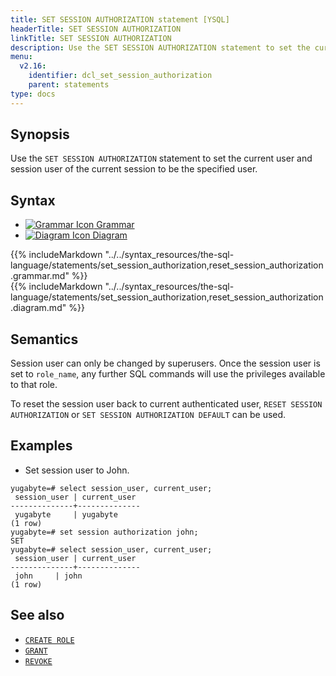 ```yaml
---
title: SET SESSION AUTHORIZATION statement [YSQL]
headerTitle: SET SESSION AUTHORIZATION
linkTitle: SET SESSION AUTHORIZATION
description: Use the SET SESSION AUTHORIZATION statement to set the current user and session user of the current session to be the specified user.
menu:
  v2.16:
    identifier: dcl_set_session_authorization
    parent: statements
type: docs
---
```


## Synopsis

Use the `SET SESSION AUTHORIZATION` statement to set the current user and session user of the current session to be the specified user.

## Syntax

<ul class="nav nav-tabs nav-tabs-yb">
  <li >
    <a href="#grammar" class="nav-link active" id="grammar-tab" data-toggle="tab" role="tab" aria-controls="grammar" aria-selected="true">
      <img src="/icons/file-lines.svg" alt="Grammar Icon">
      Grammar
    </a>
  </li>
  <li>
    <a href="#diagram" class="nav-link" id="diagram-tab" data-toggle="tab" role="tab" aria-controls="diagram" aria-selected="false">
      <img src="/icons/diagram.svg" alt="Diagram Icon">
      Diagram
    </a>
  </li>
</ul>

<div class="tab-content">
  <div id="grammar" class="tab-pane fade show active" role="tabpanel" aria-labelledby="grammar-tab">
  {{% includeMarkdown "../../syntax_resources/the-sql-language/statements/set_session_authorization,reset_session_authorization.grammar.md" %}}
  </div>
  <div id="diagram" class="tab-pane fade" role="tabpanel" aria-labelledby="diagram-tab">
  {{% includeMarkdown "../../syntax_resources/the-sql-language/statements/set_session_authorization,reset_session_authorization.diagram.md" %}}
  </div>
</div>

## Semantics

Session user can only be changed by superusers.
Once the session user is set to `role_name`, any further SQL commands will use the privileges available to that role.

To reset the session user back to current authenticated user, `RESET SESSION AUTHORIZATION` or `SET SESSION AUTHORIZATION DEFAULT` can be used.

## Examples

- Set session user to John.

```plpgsql
yugabyte=# select session_user, current_user;
 session_user | current_user
--------------+--------------
 yugabyte     | yugabyte
(1 row)
yugabyte=# set session authorization john;
SET
yugabyte=# select session_user, current_user;
 session_user | current_user
--------------+--------------
 john     | john
(1 row)
```

## See also

- [`CREATE ROLE`](../dcl_create_role)
- [`GRANT`](../dcl_grant)
- [`REVOKE`](../dcl_revoke)
